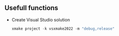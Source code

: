 ## Usefull functions
- Create Visual Studio solution 
  ```c++ 
  xmake project -k vsxmake2022 -m "debug,release"
  ```